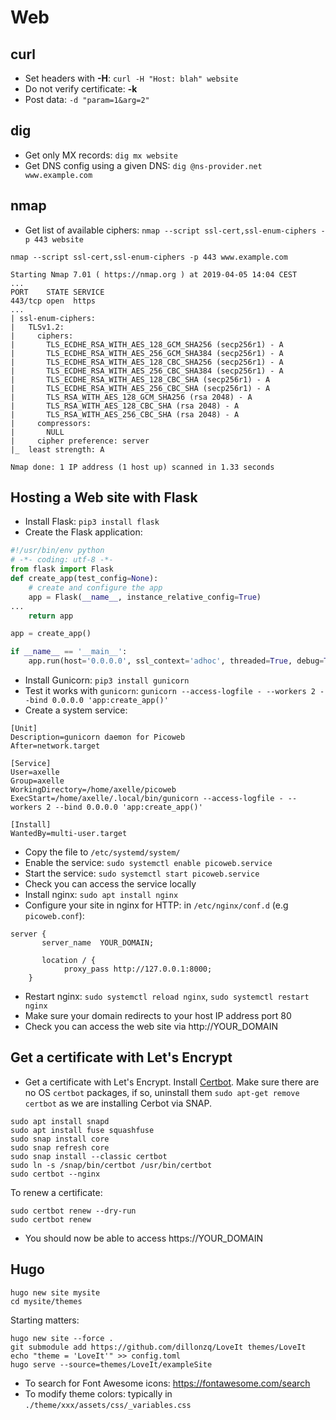 # Web

## curl

- Set headers with **-H**: `curl -H "Host: blah" website`
- Do not verify certificate: **-k**
- Post data: `-d "param=1&arg=2"`

## dig

- Get only MX records: `dig mx website`
- Get DNS config using a given DNS: `dig @ns-provider.net www.example.com`

## nmap

- Get list of available ciphers: `nmap --script ssl-cert,ssl-enum-ciphers -p 443 website`

```
nmap --script ssl-cert,ssl-enum-ciphers -p 443 www.example.com

Starting Nmap 7.01 ( https://nmap.org ) at 2019-04-05 14:04 CEST
...
PORT    STATE SERVICE
443/tcp open  https
...
| ssl-enum-ciphers: 
|   TLSv1.2: 
|     ciphers: 
|       TLS_ECDHE_RSA_WITH_AES_128_GCM_SHA256 (secp256r1) - A
|       TLS_ECDHE_RSA_WITH_AES_256_GCM_SHA384 (secp256r1) - A
|       TLS_ECDHE_RSA_WITH_AES_128_CBC_SHA256 (secp256r1) - A
|       TLS_ECDHE_RSA_WITH_AES_256_CBC_SHA384 (secp256r1) - A
|       TLS_ECDHE_RSA_WITH_AES_128_CBC_SHA (secp256r1) - A
|       TLS_ECDHE_RSA_WITH_AES_256_CBC_SHA (secp256r1) - A
|       TLS_RSA_WITH_AES_128_GCM_SHA256 (rsa 2048) - A
|       TLS_RSA_WITH_AES_128_CBC_SHA (rsa 2048) - A
|       TLS_RSA_WITH_AES_256_CBC_SHA (rsa 2048) - A
|     compressors: 
|       NULL
|     cipher preference: server
|_  least strength: A

Nmap done: 1 IP address (1 host up) scanned in 1.33 seconds
```

## Hosting a Web site with Flask

- Install Flask: `pip3 install flask`
- Create the Flask application:

```python
#!/usr/bin/env python
# -*- coding: utf-8 -*-
from flask import Flask
def create_app(test_config=None):
    # create and configure the app
    app = Flask(__name__, instance_relative_config=True)
...
    return app

app = create_app()

if __name__ == '__main__':
    app.run(host='0.0.0.0', ssl_context='adhoc', threaded=True, debug=True)
```

- Install Gunicorn: `pip3 install gunicorn`
- Test it works with `gunicorn`: `gunicorn --access-logfile - --workers 2 --bind 0.0.0.0 'app:create_app()'`
- Create a system service:

```
[Unit]
Description=gunicorn daemon for Picoweb
After=network.target

[Service]
User=axelle
Group=axelle
WorkingDirectory=/home/axelle/picoweb
ExecStart=/home/axelle/.local/bin/gunicorn --access-logfile - --workers 2 --bind 0.0.0.0 'app:create_app()'

[Install]
WantedBy=multi-user.target
```
- Copy the file to `/etc/systemd/system/`
- Enable the service: `sudo systemctl enable picoweb.service`
- Start the service: `sudo systemctl start picoweb.service`
- Check you can access the service locally 
- Install nginx: `sudo apt install nginx`
- Configure your site in nginx for HTTP: in `/etc/nginx/conf.d` (e.g `picoweb.conf`):

```
server {
       server_name	YOUR_DOMAIN;

       location / {
       		proxy_pass http://127.0.0.1:8000;
	}
```
- Restart nginx: `sudo systemctl reload nginx`, `sudo systemctl restart nginx`
- Make sure your domain redirects to your host IP address port 80
- Check you can access the web site via http://YOUR_DOMAIN

## Get a certificate with Let's Encrypt

- Get a certificate with Let's Encrypt. Install [Certbot](https://certbot.eff.org). Make sure there are no OS `certbot` packages, if so, uninstall them `sudo apt-get remove certbot` as we are installing Cerbot via SNAP.

```
sudo apt install snapd
sudo apt install fuse squashfuse
sudo snap install core
sudo snap refresh core
sudo snap install --classic certbot
sudo ln -s /snap/bin/certbot /usr/bin/certbot
sudo certbot --nginx
```

To renew a certificate:

```
sudo certbot renew --dry-run
sudo certbot renew
```

- You should now be able to access https://YOUR_DOMAIN

## Hugo

```
hugo new site mysite
cd mysite/themes
```
Starting matters:

```
hugo new site --force .
git submodule add https://github.com/dillonzq/LoveIt themes/LoveIt
echo "theme = 'LoveIt'" >> config.toml
hugo serve --source=themes/LoveIt/exampleSite
```

- To search for Font Awesome icons: https://fontawesome.com/search
- To modify theme colors: typically in `./theme/xxx/assets/css/_variables.css`

